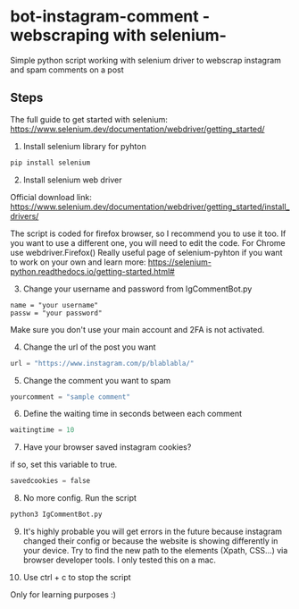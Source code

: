 # bot-instagram-comment -webscraping with selenium-
Simple python script working with selenium driver to webscrap instagram and spam comments on a post

## Steps

The full guide to get started with selenium: https://www.selenium.dev/documentation/webdriver/getting_started/

1. Install selenium library for pyhton

```bash
pip install selenium
```

2. Install selenium web driver

Official download link: https://www.selenium.dev/documentation/webdriver/getting_started/install_drivers/

The script is coded for firefox browser, so I recommend you to use it too. If you want to use a different one, you will need to edit the code.
For Chrome use webdriver.Firefox()
Really useful page of selenium-pyhton if you want to work on your own and learn more: https://selenium-python.readthedocs.io/getting-started.html#

3. Change your username and password from IgCommentBot.py

```pyhton
name = "your username"
passw = "your password"
```
Make sure you don't use your main account and 2FA is not activated.

4. Change the url of the post you want

```python
url = "https://www.instagram.com/p/blablabla/"
```
5. Change the comment you want to spam

```python
yourcomment = "sample comment"
```
6. Define the waiting time in seconds between each comment
```python
waitingtime = 10
```
7. Have your browser saved instagram cookies?

if so, set this variable to true.
```python
savedcookies = false
```
8. No more config. Run the script
```bash
python3 IgCommentBot.py
```
9. It's highly probable you will get errors in the future because instagram changed their config or because the website is showing differently in your device. Try to find the new path to the elements (Xpath, CSS...) via browser developer tools. I only tested this on a mac.

10. Use ctrl + c to stop the script




Only for learning purposes :)

